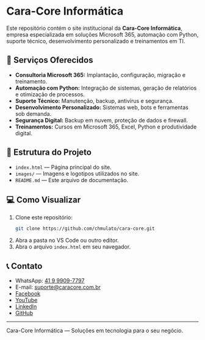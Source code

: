 # Cara-Core Informática

Este repositório contém o site institucional da **Cara-Core Informática**, empresa especializada em soluções Microsoft 365, automação com Python, suporte técnico, desenvolvimento personalizado e treinamentos em TI.

## 🚀 Serviços Oferecidos

- **Consultoria Microsoft 365:** Implantação, configuração, migração e treinamento.
- **Automação com Python:** Integração de sistemas, geração de relatórios e otimização de processos.
- **Suporte Técnico:** Manutenção, backup, antivírus e segurança.
- **Desenvolvimento Personalizado:** Sistemas web, bots e ferramentas sob demanda.
- **Segurança Digital:** Backup em nuvem, proteção de dados e firewall.
- **Treinamentos:** Cursos em Microsoft 365, Excel, Python e produtividade digital.

## 📂 Estrutura do Projeto

- `index.html` — Página principal do site.
- `images/` — Imagens e logotipos utilizados no site.
- `README.md` — Este arquivo de documentação.

## 💻 Como Visualizar

1. Clone este repositório:
   ```sh
   git clone https://github.com/chmulato/cara-core.git
   ```
2. Abra a pasta no VS Code ou outro editor.
3. Abra o arquivo `index.html` em seu navegador.

## 📞 Contato

- WhatsApp: [41 9 9909-7797](https://wa.me/5541999097797)
- E-mail: [suporte@caracore.com.br](mailto:suporte@caracore.com.br)
- [Facebook](https://www.facebook.com/caracoreinformatica/)
- [YouTube](https://www.youtube.com/@caracoreinformatica7704)
- [LinkedIn](https://pt.linkedin.com/company/cara-core)
- [GitHub](https://github.com/chmulato)

---

Cara-Core Informática — Soluções em tecnologia para o seu negócio.